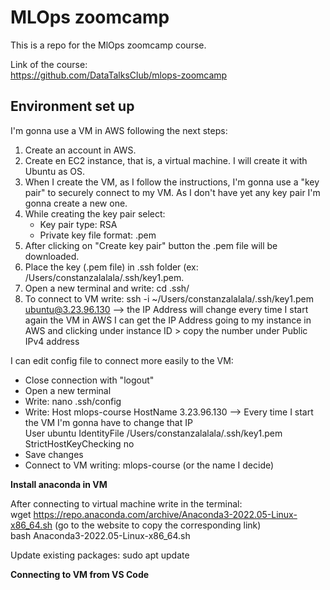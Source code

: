 # MLOps zoomcamp
This is a repo for the MlOps zoomcamp course.

Link of the course:\
https://github.com/DataTalksClub/mlops-zoomcamp

## Environment set up
I'm gonna use a VM in AWS following the next steps:

1. Create an account in AWS.
2. Create en EC2 instance, that is, a virtual machine. I will create it with Ubuntu as OS.
3. When I create the VM, as I follow the instructions, I'm gonna use a "key pair" to securely connect to my VM. As I don't have yet any key pair I'm gonna create a new one.
4. While creating the key pair select:
   * Key pair type: RSA
   * Private key file format: .pem
5. After clicking on "Create key pair" button the .pem file will be downloaded.
6. Place the key (.pem file) in .ssh folder (ex: /Users/constanzalalala/.ssh/key1.pem.
7. Open a new terminal and write: cd .ssh/
8. To connect to VM write:  ssh -i ~/Users/constanzalalala/.ssh/key1.pem ubuntu@3.23.96.130 --> the IP Address will change every time I start again the VM in AWS
I can get the IP Address going to my instance in AWS and clicking under instance ID > copy the number under Public IPv4 address

I can edit config file to connect more easily to the VM:
* Close connection with "logout"
* Open a new terminal
* Write: nano .ssh/config
* Write:
    Host mlops-course
        HostName 3.23.96.130  --> Every time I start the VM I'm gonna have to change that IP                       
        User ubuntu
        IdentityFile /Users/constanzalalala/.ssh/key1.pem
        StrictHostKeyChecking no
* Save changes
* Connect to VM writing: mlops-course (or the name I decide)

**Install anaconda in VM**

After connecting to virtual machine write in the terminal:\
wget https://repo.anaconda.com/archive/Anaconda3-2022.05-Linux-x86_64.sh (go to the website to copy the corresponding link)\
bash Anaconda3-2022.05-Linux-x86_64.sh

Update existing packages:
sudo apt update



**Connecting to VM from VS Code**
